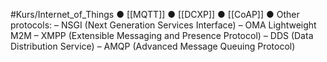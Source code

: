 #Kurs/Internet_of_Things 
● [[MQTT]] 
● [[DCXP]] 
● [[CoAP]] 
● Other protocols:
	– NSGI (Next Generation Services Interface) 
	– OMA Lightweight M2M 
	– XMPP (Extensible Messaging and Presence Protocol) 
	– DDS (Data Distribution Service) 
	– AMQP (Advanced Message Queuing Protocol)